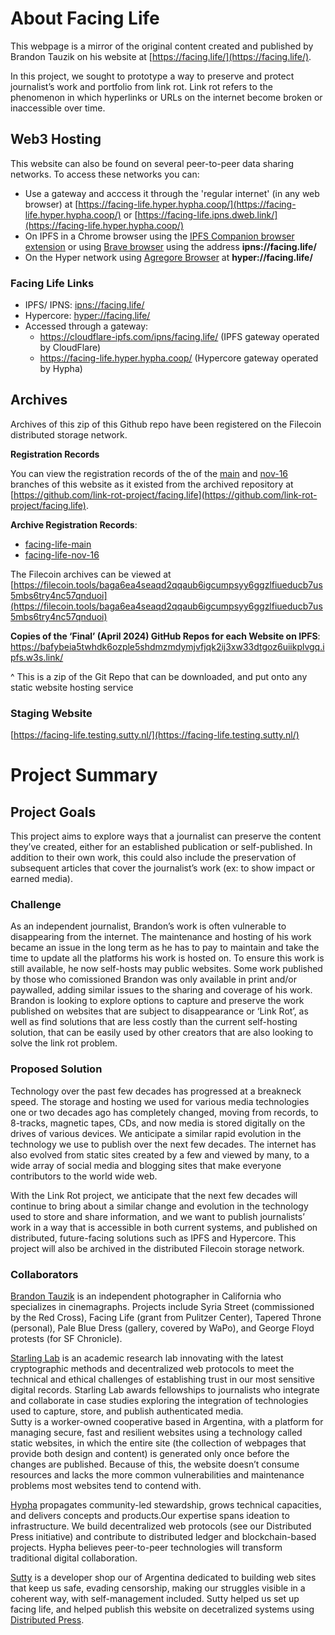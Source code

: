# About Facing Life
This webpage is a mirror of the original content created and published by Brandon Tauzik on his website at [https://facing.life/](https://facing.life/).

In this project, we sought to prototype a way to preserve and protect journalist’s work and portfolio from link rot.  Link rot refers to the phenomenon in which hyperlinks or URLs on the internet become broken or inaccessible over time. 

## Web3 Hosting
This website can also be found on several peer-to-peer data sharing networks. To access these networks you can:
* Use a gateway and acccess it through the 'regular internet' (in any web browser) at [https://facing-life.hyper.hypha.coop/](https://facing-life.hyper.hypha.coop/) or [https://facing-life.ipns.dweb.link/](https://facing-life.hyper.hypha.coop/)
* On IPFS in a Chrome browser using the [IPFS Companion browser extension](https://chromewebstore.google.com/detail/ipfs-companion/nibjojkomfdiaoajekhjakgkdhaomnch) or using [Brave browser](https://brave.com/) using the address **ipns://facing.life/**
* On the Hyper network using [Agregore Browser](https://github.com/AgregoreWeb/agregore-browser/releases) at **hyper://facing.life/**

### Facing Life Links

* IPFS/ IPNS: [ipns://facing.life/](ipns://facing.life/)
* Hypercore: [hyper://facing.life/](ipns://facing.life/)
* Accessed through a gateway: 
    * https://cloudflare-ipfs.com/ipns/facing.life/ (IPFS gateway operated by CloudFlare)
    * https://facing-life.hyper.hypha.coop/ (Hypercore gateway operated by Hypha)


## Archives
Archives of this zip of this Github repo have been registered on the Filecoin distributed storage network. 

**Registration Records**

You can view the registration records of the of the [main](https://bafkreicbz5uixyz6vmshsggonbscomifdwyogp47uwkt3e5iegs4kitrb4.ipfs.w3s.link/) and [nov-16](https://bafybeifnd52fj6a7zy6s4be5gdzwvrfroava6h5tse3plargwfzzewvq64.ipfs.w3s.link/) branches of this website as it existed from the archived repository at [https://github.com/link-rot-project/facing.life](https://github.com/link-rot-project/facing.life). 

**Archive Registration Records**:
* [facing-life-main]()
* [facing-life-nov-16](https://bafybeia7x4id7bgmfypeot7p5kqdrhqe2bmgdqn2jmtuzaixxe7g5c4cb4.ipfs.w3s.link/facing-life-nov-16-2023-12-14T17-19-05Z.zip.json)



The Filecoin archives can be viewed at [https://filecoin.tools/baga6ea4seaqd2qqaub6igcumpsyy6ggzlfiueducb7us5mbs6try4nc57qnduoi](https://filecoin.tools/baga6ea4seaqd2qqaub6igcumpsyy6ggzlfiueducb7us5mbs6try4nc57qnduoi)


**Copies of the ‘Final’ (April 2024) GitHub Repos for each Website on IPFS**: https://bafybeia5twhdk6ozple5shdmzmdymjvfjqk2ij3xw33dtgoz6uiikplvgq.ipfs.w3s.link/


^ This is a zip of the Git Repo that can be downloaded, and put onto any static website hosting service

### Staging Website
[https://facing-life.testing.sutty.nl/](https://facing-life.testing.sutty.nl/)

# Project Summary

## Project Goals
This project aims to explore ways that a journalist can preserve the content they’ve created, either for an established publication or self-published. In addition to their own work, this could also include the preservation of subsequent articles that cover the journalist’s work (ex: to show impact or earned media).

### Challenge
As an independent journalist, Brandon’s work is often vulnerable to disappearing from the internet. The maintenance and hosting of his work became an issue in the long term as he has to pay to maintain and take the time to update all the platforms his work is hosted on. To ensure this work is still available, he now self-hosts may public websites. Some work published by those who comissioned Brandon was only available in print and/or paywalled, adding similar issues to the sharing and coverage of his work. 
Brandon is looking to explore options to capture and preserve the work published on websites that are subject to disappearance or ‘Link Rot’, as well as find solutions that are less costly than the current self-hosting solution, that can be easily used by other creators that are also looking to solve the link rot problem.

### Proposed Solution
Technology over the past few decades has progressed at a breakneck speed. The storage and hosting we used for various media technologies one or two decades ago has completely changed, moving from records, to 8-tracks, magnetic tapes, CDs, and now media is stored digitally on the drives of various devices. We anticipate a similar rapid evolution in the technology we use to publish over the next few decades. The internet has also evolved from static sites created by a few and viewed by many, to a wide array of social media and blogging sites that make everyone contributors to the world wide web. 

With the Link Rot project, we anticipate that the next few decades will continue to bring about a similar change and evolution in the technology used to store and share information, and we want to publish journalists’ work in a way that is accessible in both current systems, and published on distributed, future-facing solutions such as IPFS and Hypercore. This project will also be archived in the distributed Filecoin storage network. 



### Collaborators

[Brandon Tauzik](https://brandontauszik.com/) is an independent photographer in California who specializes in cinemagraphs. Projects include Syria Street (commissioned by the Red Cross), Facing Life (grant from Pulitzer Center), Tapered Throne (personal), Pale Blue Dress (gallery, covered by WaPo), and George Floyd protests (for SF Chronicle).

[Starling Lab](https://www.starlinglab.org/) is an academic research lab innovating with the latest cryptographic methods and decentralized web protocols to meet the technical and ethical challenges of establishing trust in our most sensitive digital records. Starling Lab awards fellowships to journalists who integrate and collaborate in case studies exploring the integration of technologies used to capture, store, and publish authenticated media.  
Sutty is a worker-owned cooperative based in Argentina, with a platform for managing secure, fast and resilient websites using a technology called static websites, in which the entire site (the collection of webpages that provide both design and content) is generated only once before the changes are published. Because of this, the website doesn’t consume resources and lacks the more common vulnerabilities and maintenance problems most websites tend to contend with.

[Hypha](https://hypha.coop/) propagates community-led stewardship, grows technical capacities, and delivers concepts and products.Our expertise spans ideation to infrastructure. We build decentralized web protocols (see our Distributed Press initiative) and contribute to distributed ledger and blockchain-based projects. Hypha believes peer-to-peer technologies will transform traditional digital collaboration.

[Sutty](https://sutty.nl/en) is a developer shop our of Argentina dedicated to building web sites that keep us safe, evading censorship, making our struggles visible in a coherent way, with self-management included. Sutty helped us set up facing life, and helped publish this website on decetralized systems using [Distributed Press](https://distributed.press/).




